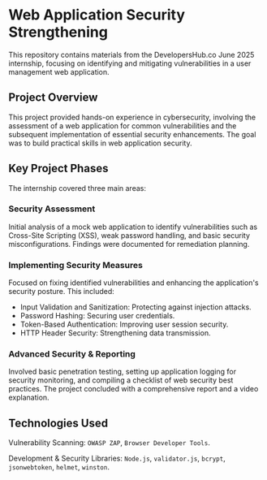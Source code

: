 # Web Application Security Strengthening
This repository contains materials from the DevelopersHub.co June 2025 internship, focusing on identifying and mitigating vulnerabilities in a user management web application.
## Project Overview
This project provided hands-on experience in cybersecurity, involving the assessment of a web application for common vulnerabilities and the subsequent implementation of essential security enhancements. The goal was to build practical skills in web application security.
## Key Project Phases
The internship covered three main areas:
### Security Assessment
Initial analysis of a mock web application to identify vulnerabilities such as Cross-Site Scripting (XSS), weak password handling, and basic security misconfigurations. Findings were documented for remediation planning.
### Implementing Security Measures

Focused on fixing identified vulnerabilities and enhancing the application's security posture. This included:

 - Input Validation and Sanitization: Protecting against injection attacks.
 - Password Hashing: Securing user credentials.
 - Token-Based Authentication: Improving user session security.
 - HTTP Header Security: Strengthening data transmission.

### Advanced Security & Reporting

Involved basic penetration testing, setting up application logging for security monitoring, and compiling a checklist of web security best practices. The project concluded with a comprehensive report and a video explanation.

## Technologies Used

Vulnerability Scanning: `OWASP ZAP`, `Browser Developer Tools`.

Development & Security Libraries: `Node.js`, `validator.js`, `bcrypt`, `jsonwebtoken`, `helmet`, `winston`.
